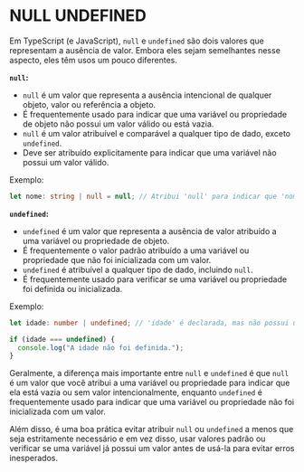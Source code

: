 # NULL UNDEFINED
Em TypeScript (e JavaScript), `null` e `undefined` são dois valores que representam a ausência de valor. Embora eles sejam semelhantes nesse aspecto, eles têm usos um pouco diferentes.

**`null`:**
- `null` é um valor que representa a ausência intencional de qualquer objeto, valor ou referência a objeto.
- É frequentemente usado para indicar que uma variável ou propriedade de objeto não possui um valor válido ou está vazia.
- `null` é um valor atribuível e comparável a qualquer tipo de dado, exceto `undefined`.
- Deve ser atribuído explicitamente para indicar que uma variável não possui um valor válido.

Exemplo:

```typescript
let nome: string | null = null; // Atribui 'null' para indicar que 'nome' está vazio
```

**`undefined`:**
- `undefined` é um valor que representa a ausência de valor atribuído a uma variável ou propriedade de objeto.
- É frequentemente o valor padrão atribuído a uma variável ou propriedade que não foi inicializada com um valor.
- `undefined` é atribuível a qualquer tipo de dado, incluindo `null`.
- É frequentemente usado para verificar se uma variável ou propriedade foi definida ou inicializada.

Exemplo:

```typescript
let idade: number | undefined; // 'idade' é declarada, mas não possui um valor inicial

if (idade === undefined) {
  console.log("A idade não foi definida.");
}
```

Geralmente, a diferença mais importante entre `null` e `undefined` é que `null` é um valor que você atribui a uma variável ou propriedade para indicar que ela está vazia ou sem valor intencionalmente, enquanto `undefined` é frequentemente usado para indicar que uma variável ou propriedade não foi inicializada com um valor.

Além disso, é uma boa prática evitar atribuir `null` ou `undefined` a menos que seja estritamente necessário e em vez disso, usar valores padrão ou verificar se uma variável já possui um valor antes de usá-la para evitar erros inesperados.